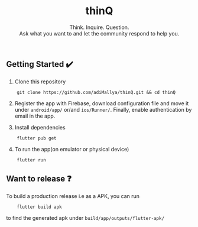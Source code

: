 <h1 align="center">thinQ</h1>

<p align="center">
Think. Inquire. Question.
<!-- <img width="320px" src="tt_scheduler/static/images/logo-1.png" alt="timeUp logo"></img> -->
</br> Ask what you want to and let the community respond to help you.
</p><br>

## Getting Started :heavy_check_mark:

1. Clone this repository 
```
    git clone https://github.com/adiMallya/thinQ.git && cd thinQ
```

2. Register the app with Firebase, download configuration file and move it under `android/app/` or/and `ios/Runner/`. Finally, enable authentication by email in the app.

3. Install dependencies
```
    flutter pub get
```

4. To run the app(on emulator or physical device)
```
    flutter run
```

## Want to release :question:

To build a production release i.e as a APK, you can run 
```
    flutter build apk
```
to find the generated apk under `build/app/outputs/flutter-apk/`
